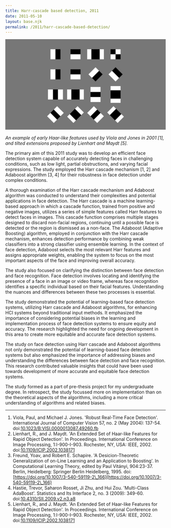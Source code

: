 ```yaml
---
title: Harr-cascade based detection, 2011
date: 2011-05-10
layout: base.njk
permalink: /2011/harr-cascade-based-detection/
--- 
```


<img src="/assets/images/2011/harr.jpg"/>

_An example of early Haar-like features used by Viola and Jones in 2001 [1], and tilted extensions proposed by Lienhart and Maydt [5]._

The primary aim of this 2011 study was to develop an efficient face detection system capable of accurately detecting faces in challenging conditions, such as low light, partial obstructions, and varying facial expressions. The study employed the Harr cascade mechanism [1, 2] and Adaboost algorithm [3, 4] for their robustness in face detection under complex conditions.
 
A thorough examination of the Harr cascade mechanism and Adaboost algorithm was conducted to understand their complexities and potential applications in face detection. The Harr cascade is a machine learning-based approach in which a cascade function, trained from positive and negative images, utilizes a series of simple features called Harr features to detect faces in images. This cascade function comprises multiple stages designed to discard non-facial regions, continuing until a possible face is detected or the region is dismissed as a non-face. The Adaboost (Adaptive Boosting) algorithm, employed in conjunction with the Harr cascade mechanism, enhances detection performance by combining weak classifiers into a strong classifier using ensemble learning. In the context of face detection, Adaboost selects the most relevant Harr features and assigns appropriate weights, enabling the system to focus on the most important aspects of the face and improving overall accuracy.

The study also focused on clarifying the distinction between face detection and face recognition. Face detection involves locating and identifying the presence of a face in an image or video frame, whereas face recognition identifies a specific individual based on their facial features. Understanding the nuances and differences between these two processes is essential.

The study demonstrated the potential of learning-based face detection systems, utilizing Harr cascade and Adaboost algorithms, for enhancing HCI systems beyond traditional input methods. It emphasized the importance of considering potential biases in the learning and implementation process of face detection systems to ensure equity and accuracy. The research highlighted the need for ongoing development in this area to create more equitable and accurate face detection systems.

The study on face detection using Harr cascade and Adaboost algorithms not only demonstrated the potential of learning-based face detection systems but also emphasized the importance of addressing biases and understanding the differences between face detection and face recognition. This research contributed valuable insights that could have been used towards development of more accurate and equitable face detection systems.

The study formed as a part of pre-thesis project for my undergraduate degree. In retrospect, the study focussed more on implementation than on the theoretical aspects of the algorithms, including a more critical understanding of algorithms and related biases.

---

1. Viola, Paul, and Michael J. Jones. 'Robust Real-Time Face Detection'. International Journal of Computer Vision 57, no. 2 (May 2004): 137-54. doi:[10.1023/B:VISI.0000013087.49260.fb](https://doi.org/10.1023/B:VISI.0000013087.49260.fb)
2. Lienhart, R., and J. Maydt. 'An Extended Set of Haar-like Features for Rapid Object Detection'. In Proceedings. International Conference on Image Processing, 1:I-900-I-903. Rochester, NY, USA: IEEE, 2002. doi:[10.1109/ICIP.2002.1038171](https://doi.org/10.1109/ICIP.2002.1038171)
3. Freund, Yoav, and Robert E. Schapire. 'A Desicion-Theoretic Generalization of on-Line Learning and an Application to Boosting'. In Computational Learning Theory, edited by Paul Vitányi, 904:23-37. Berlin, Heidelberg: Springer Berlin Heidelberg, 1995. doi:[https://doi.org/10.1007/3-540-59119-2\_166](https://doi.org/10.1007/3-540-59119-2\_166)
4. Hastie, Trevor, Saharon Rosset, Ji Zhu, and Hui Zou. 'Multi-Class AdaBoost'. Statistics and Its Interface 2, no. 3 (2009): 349-60. doi:[10.4310/SII.2009.v2.n3.a8](https://doi.org/10.4310/SII.2009.v2.n3.a8)
5. Lienhart, R., and J. Maydt. 'An Extended Set of Haar-like Features for Rapid Object Detection'. In Proceedings. International Conference on Image Processing, 1:I-900-I–903. Rochester, NY, USA: IEEE, 2002. doi:[10.1109/ICIP.2002.1038171](https://doi.org/10.1109/ICIP.2002.1038171)


